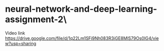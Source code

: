 # neural-network-and-deep-learning-assignment-2\

Video link 
https://drive.google.com/file/d/1q22Lm1SFi9Nh083R3iGE8MlS79Os0lG4/view?usp=sharing
